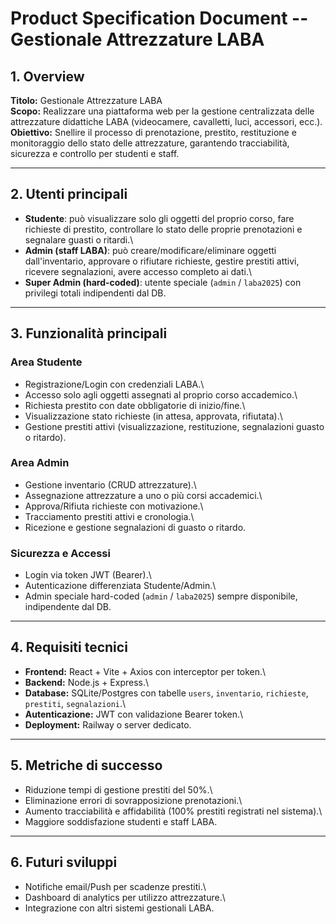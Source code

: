 # Product Specification Document -- Gestionale Attrezzature LABA

## 1. Overview

**Titolo:** Gestionale Attrezzature LABA\
**Scopo:** Realizzare una piattaforma web per la gestione centralizzata
delle attrezzature didattiche LABA (videocamere, cavalletti, luci,
accessori, ecc.).\
**Obiettivo:** Snellire il processo di prenotazione, prestito,
restituzione e monitoraggio dello stato delle attrezzature, garantendo
tracciabilità, sicurezza e controllo per studenti e staff.

------------------------------------------------------------------------

## 2. Utenti principali

-   **Studente**: può visualizzare solo gli oggetti del proprio corso,
    fare richieste di prestito, controllare lo stato delle proprie
    prenotazioni e segnalare guasti o ritardi.\
-   **Admin (staff LABA)**: può creare/modificare/eliminare oggetti
    dall'inventario, approvare o rifiutare richieste, gestire prestiti
    attivi, ricevere segnalazioni, avere accesso completo ai dati.\
-   **Super Admin (hard-coded)**: utente speciale (`admin` / `laba2025`)
    con privilegi totali indipendenti dal DB.

------------------------------------------------------------------------

## 3. Funzionalità principali

### Area Studente

-   Registrazione/Login con credenziali LABA.\
-   Accesso solo agli oggetti assegnati al proprio corso accademico.\
-   Richiesta prestito con date obbligatorie di inizio/fine.\
-   Visualizzazione stato richieste (in attesa, approvata, rifiutata).\
-   Gestione prestiti attivi (visualizzazione, restituzione,
    segnalazioni guasto o ritardo).

### Area Admin

-   Gestione inventario (CRUD attrezzature).\
-   Assegnazione attrezzature a uno o più corsi accademici.\
-   Approva/Rifiuta richieste con motivazione.\
-   Tracciamento prestiti attivi e cronologia.\
-   Ricezione e gestione segnalazioni di guasto o ritardo.

### Sicurezza e Accessi

-   Login via token JWT (Bearer).\
-   Autenticazione differenziata Studente/Admin.\
-   Admin speciale hard-coded (`admin` / `laba2025`) sempre disponibile,
    indipendente dal DB.

------------------------------------------------------------------------

## 4. Requisiti tecnici

-   **Frontend:** React + Vite + Axios con interceptor per token.\
-   **Backend:** Node.js + Express.\
-   **Database:** SQLite/Postgres con tabelle `users`, `inventario`,
    `richieste`, `prestiti`, `segnalazioni`.\
-   **Autenticazione:** JWT con validazione Bearer token.\
-   **Deployment:** Railway o server dedicato.

------------------------------------------------------------------------

## 5. Metriche di successo

-   Riduzione tempi di gestione prestiti del 50%.\
-   Eliminazione errori di sovrapposizione prenotazioni.\
-   Aumento tracciabilità e affidabilità (100% prestiti registrati nel
    sistema).\
-   Maggiore soddisfazione studenti e staff LABA.

------------------------------------------------------------------------

## 6. Futuri sviluppi

-   Notifiche email/Push per scadenze prestiti.\
-   Dashboard di analytics per utilizzo attrezzature.\
-   Integrazione con altri sistemi gestionali LABA.
